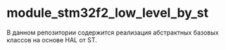 # module_stm32f2_low_level_by_st
В данном репозитории содержится реализация абстрактных базовых классов на основе HAL от ST.
